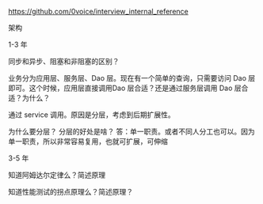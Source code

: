 
https://github.com/0voice/interview_internal_reference

架构

1-3 年

同步和异步、阻塞和非阻塞的区别？

业务分为应用层、服务层、Dao 层。现在有一个简单的查询，只需要访问 Dao
层即可。这个时候，应用层直接调用Dao 层合适？还是通过服务层调用 Dao
层合适？为什么？

通过 service 调用。原因是分层，考虑到后期扩展性。

为什么要分层？ 分层的好处是啥？
答：单一职责。或者不同人分工也可以。因为单一职责，所以非常容易复用，也就可扩展，可伸缩


3-5 年

知道阿姆达尔定律么？简述原理

知道性能测试的拐点原理么？简述原理？

